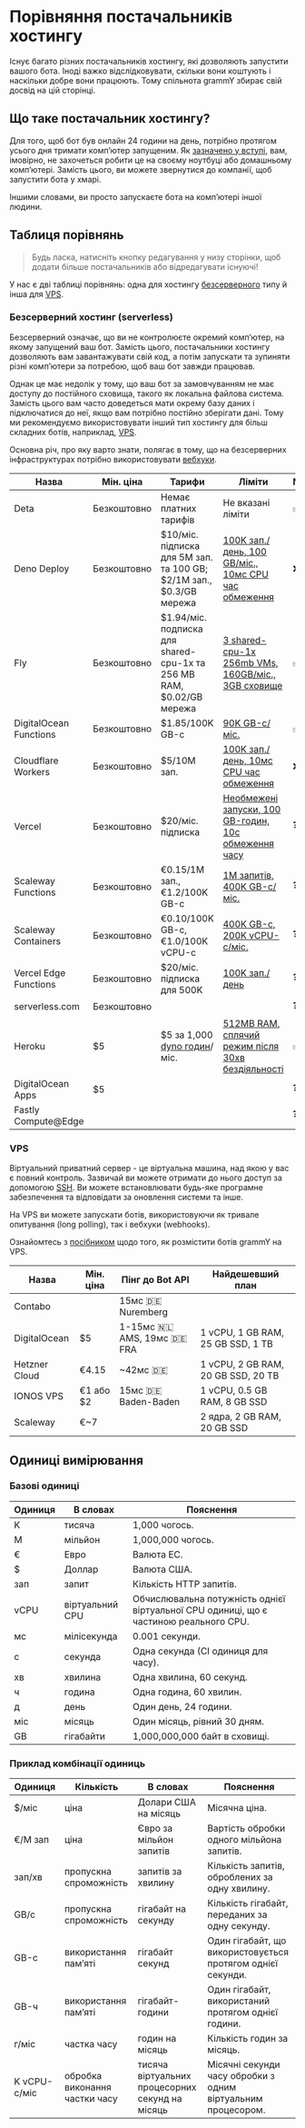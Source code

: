# Порівняння постачальників хостингу

Існує багато різних постачальників хостингу, які дозволяють запустити вашого бота.
Іноді важко відслідковувати, скільки вони коштують і наскільки добре вони працюють.
Тому спільнота grammY збирає свій досвід на цій сторінці.

## Що таке постачальник хостингу?

Для того, щоб бот був онлайн 24 години на день, потрібно протягом усього дня тримати компʼютер запущеним.
Як [зазначено у вступі](../guide/introduction.html#як-підтримувати-роботу-бота), вам, імовірно, не захочеться робити це на своєму ноутбуці або домашньому компʼютері.
Замість цього, ви можете звернутися до компанії, щоб запустити бота у хмарі.

Іншими словами, ви просто запускаєте бота на компʼютері іншої людини.

## Таблиця порівнянь

> Будь ласка, натисніть кнопку редагування у низу сторінки, щоб додати більше постачальників або відредагувати існуючі!

У нас є дві таблиці порівнянь: одна для хостингу [безсерверного](#безсервернии-хостинг-serverless) типу й інша для [VPS](#vps).

### Безсерверний хостинг (serverless)

Безсерверний означає, що ви не контролюєте окремий компʼютер, на якому запущений ваш бот.
Замість цього, постачальники хостингу дозволяють вам завантажувати свій код, а потім запускати та зупиняти різні компʼютери за потребою, щоб ваш бот завжди працював.

Однак це має недолік у тому, що ваш бот за замовчуванням не має доступу до постійного сховища, такого як локальна файлова система.
Замість цього вам часто доведеться мати окрему базу даних і підключатися до неї, якщо вам потрібно постійно зберігати дані.
Тому ми рекомендуємо використовувати інший тип хостингу для більш складних ботів, наприклад, [VPS](#vps).

Основна річ, про яку варто знати, полягає в тому, що на безсерверних інфраструктурах потрібно використовувати [вебхуки](../guide/deployment-types.md).

| Назва                  | Мін. ціна   | Тарифи                                                                                                      | Ліміти                                                                                    | Node.js | Deno                         | Веб | Замітки                                                                                     |
| ---------------------- | ----------- | ----------------------------------------------------------------------------------------------------------- | ----------------------------------------------------------------------------------------- | ------- | ---------------------------- | --- | ------------------------------------------------------------------------------------------- |
| Deta                   | Безкоштовно | Немає платних тарифів                                                                                       | Не вказані ліміти                                                                         | ✅      | ❓                           | ❓  |                                                                                             |
| Deno Deploy            | Безкоштовно | $10/міс. підписка для 5M зап. та 100 GB; $2/1M зап., $0.3/GB мережа                                         | [100K зап./день, 100 GB/міс., 10мс CPU час обмеження](https://deno.com/deploy/pricing)    | ❌      | ✅                           | ❌  |                                                                                             |
| Fly                    | Безкоштовно | $1.94/міс. подписка для shared-cpu-1x та 256 MB RAM, $0.02/GB мережа                                        | [3 shared-cpu-1x 256mb VMs, 160GB/міс., 3GB сховище](https://fly.io/docs/about/pricing/)  | ✅      | ✅                           | ❓  |                                                                                             |
| DigitalOcean Functions | Безкоштовно | $1.85/100K GB-с                                                                                             | [90K GB-с/міс.](https://docs.digitalocean.com/products/functions/details/pricing/)        | ✅      | ❌                           | ❓  |                                                                                             |
| Cloudflare Workers     | Безкоштовно | $5/10M зап.                                                                                                 | [100K зап./день, 10мс CPU час обмеження](https://workers.cloudflare.com/)                 | ❌      | [✅](https://denoflare.dev/) | ✅  |                                                                                             |
| Vercel                 | Безкоштовно | $20/міс. підписка                                                                                           | [Необмежені запуски, 100 GB-годин, 10с обмеження часу](https://vercel.com/pricing)        | ❓      | ❓                           | ❓  | Не призначений для не вебпроєктів?                                                          |
| Scaleway Functions     | Безкоштовно | €0.15/1M зап., €1.2/100K GB-с                                                                               | [1M запитів, 400K GB-с/міс.](https://www.scaleway.com/en/pricing/#serverless-functions)   | ❓      | ❓                           | ❓  |                                                                                             |
| Scaleway Containers    | Безкоштовно | €0.10/100K GB-с, €1.0/100K vCPU-с                                                                           | [400K GB-с, 200K vCPU-с/міс.](https://www.scaleway.com/en/pricing/#serverless-containers) | ❓      | ❓                           | ❓  |                                                                                             |
| Vercel Edge Functions  | Безкоштовно | $20/міс. підписка для 500K                                                                                  | [100K зап./день](https://vercel.com/pricing)                                              | ❓      | ❓                           | ❓  |                                                                                             |
| serverless.com         | Безкоштовно |                                                                                                             |                                                                                           | ❓      | ❓                           | ❓  |                                                                                             |
| Heroku                 | $5          | $5 за 1,000 [dyno годин](https://devcenter.heroku.com/articles/usage-and-billing#dyno-usage-and-costs)/міс. | [512MB RAM, сплячий режим після 30хв бездіяльності](https://www.heroku.com/pricing)       | ✅      | ✅                           | ❓  | Deno підтримується як [сторонній білдпак](https://github.com/chibat/heroku-buildpack-deno). |
| DigitalOcean Apps      | $5          |                                                                                                             |                                                                                           | ❓      | ❓                           | ❓  | Не перевірено                                                                               |
| Fastly Compute@Edge    |             |                                                                                                             |                                                                                           | ❓      | ❓                           | ❓  |                                                                                             |

### VPS

Віртуальний приватний сервер - це віртуальна машина, над якою у вас є повний контроль.
Зазвичай ви можете отримати до нього доступ за допомогою [SSH](https://en.wikipedia.org/wiki/Secure_Shell).
Ви можете встановлювати будь-яке програмне забезпечення та відповідати за оновлення системи та інше.

На VPS ви можете запускати ботів, використовуючи як тривале опитування (long polling), так і вебхуки (webhooks).

Ознайомтесь з [посібником](./vps.md) щодо того, як розмістити ботів grammY на VPS.

| Назва         | Мін. ціна | Пінг до Bot API                         | Найдешевший план                   |
| ------------- | --------- | --------------------------------------- | ---------------------------------- |
| Contabo       |           | 15мс :de: Nuremberg                     |                                    |
| DigitalOcean  | $5        | 1-15мс :netherlands: AMS, 19мс :de: FRA | 1 vCPU, 1 GB RAM, 25 GB SSD, 1 TB  |
| Hetzner Cloud | €4.15     | ~42мс :de:                              | 1 vCPU, 2 GB RAM, 20 GB SSD, 20 TB |
| IONOS VPS     | €1 або $2 | 15мс :de: Baden-Baden                   | 1 vCPU, 0.5 GB RAM, 8 GB SSD       |
| Scaleway      | €~7       |                                         | 2 ядра, 2 GB RAM, 20 GB SSD        |

## Одиниці вимірювання

### Базові одиниці

| Одиниця | В словах        | Пояснення                                                                             |
| ------- | --------------- | ------------------------------------------------------------------------------------- |
| K       | тисяча          | 1,000 чогось.                                                                         |
| M       | мільйон         | 1,000,000 чогось.                                                                     |
| €       | Евро            | Валюта ЕС.                                                                            |
| $       | Доллар          | Валюта США.                                                                           |
| зап     | запит           | Кількість HTTP запитів.                                                               |
| vCPU    | віртуальний CPU | Обчислювальна потужність однієї віртуальної CPU одиниці, що є частиною реального CPU. |
| мс      | мілісекунда     | 0.001 секунди.                                                                        |
| с       | секунда         | Одна секунда (СІ одиниця для часу).                                                   |
| хв      | хвилина         | Одна хвилина, 60 секунд.                                                              |
| ч       | година          | Одна година, 60 хвилин.                                                               |
| д       | день            | Один день, 24 години.                                                                 |
| міс     | місяць          | Один місяць, рівний 30 дням.                                                          |
| GB      | гігабайти       | 1,000,000,000 байт в сховищі.                                                         |

### Приклад комбінації одиниць

| Одиниця      | Кількість                     | В словах                                        | Пояснення                                                    |
| ------------ | ----------------------------- | ----------------------------------------------- | ------------------------------------------------------------ |
| $/міс        | ціна                          | Долари США на місяць                            | Місячна ціна.                                                |
| €/M зап      | ціна                          | Євро за мільйон запитів                         | Вартість обробки одного мільйона запитів.                    |
| зап/хв       | пропускна спроможність        | запитів за хвилину                              | Кількість запитів, оброблених за одну хвилину.               |
| GB/с         | пропускна спроможність        | гігабайт на секунду                             | Кількість гігабайт, переданих за одну секунду.               |
| GB-с         | використання памʼяті          | гігабайт секунд                                 | Один гігабайт, що використовується протягом однієї секунди.  |
| GB-ч         | використання памʼяті          | гігабайт-години                                 | Один гігабайт, використаний протягом однієї години.          |
| г/міс        | частка часу                   | годин на місяць                                 | Кількість годин за місяць.                                   |
| K vCPU-с/міс | обробка виконання частки часу | тисяча віртуальних процесорних секунд на місяць | Місячні секунди часу обробки з одним віртуальним процесором. |

